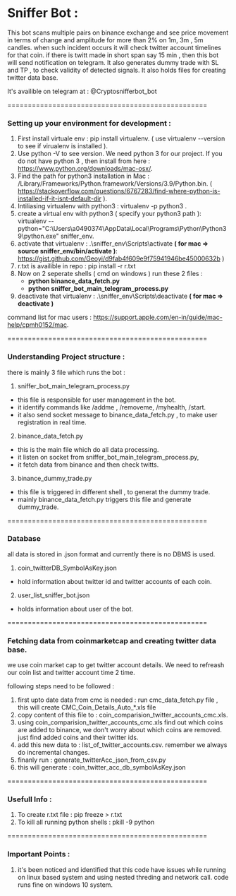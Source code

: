 # Sniffer Bot :

This bot scans multiple pairs on binance exchange and see price movement in terms of change and amplitude for more than 2% on 1m, 3m , 5m candles.
when such incident occurs it will check twitter account timelines for that coin.
if there is twitt made in short span say 15 min , then this bot will send notification on telegram.
It also generates dummy trade with SL and TP , to check validity of detected signals.
It also holds files for creating twitter data base.

It's availible on telegram at : @Cryptosnifferbot_bot

=================================================

### Setting up your environment for development :

1. First install virtuale env : pip install virtualenv. ( use virtualenv --version to see if virualenv is installed ).
2. Use python -V to see version. We need python 3 for our project. If you do not have python 3 , then install from here : https://www.python.org/downloads/mac-osx/.
3. Find the path for python3 installation in Mac : /Library/Frameworks/Python.framework/Versions/3.9/Python.bin. ( https://stackoverflow.com/questions/6767283/find-where-python-is-installed-if-it-isnt-default-dir ).
4. Intiliasing virtualenv with python3 : virtualenv -p python3 <desired-path>.
5. create a virtual env with python3 ( specify your python3 path ): virtualenv --python="C:\Users\a0490374\AppData\Local\Programs\Python\Python39\python.exe" sniffer_env.
6. activate that virtualenv : .\sniffer_env\Scripts\activate **( for mac => source sniffer_env/bin/activate )**: https://gist.github.com/Geoyi/d9fab4f609e9f75941946be45000632b )
7. r.txt is availible in repo : pip install -r r.txt
8. Now on 2 seperate shells ( cmd on windows ) run these 2 files :
   - **python binance_data_fetch.py**
   - **python sniffer_bot_main_telegram_process.py**
6. deactivate that virtualenv : .\sniffer_env\Scripts\deactivate **( for mac => deactivate )**


command list for mac users : https://support.apple.com/en-in/guide/mac-help/cpmh0152/mac.

=================================================

### Understanding Project structure :

there is mainly 3 file which runs the bot :

1) sniffer_bot_main_telegram_process.py
- this file is responsible for user management in the bot.
- it identify commands like /addme , /removeme, /myhealth, /start.
- it also send socket message to binance_data_fetch.py , to make user registration in real time.

2) binance_data_fetch.py
- this is the main file which do all data processing.
- it listen on socket from sniffer_bot_main_telegram_process.py,
- it fetch data from binance and then check twitts.

3) binance_dummy_trade.py
- this file is triggered in different shell , to generat the dummy trade.
- mainly binance_data_fetch.py triggers this file and generate dummy_trade.

=================================================

### Database

all data is stored in .json format and currently there is no DBMS is used.

1) coin_twitterDB_SymbolAsKey.json
- hold information about twitter id and twitter accounts of each coin.

2) user_list_sniffer_bot.json
- holds information about user of the bot.

=================================================

### Fetching data from coinmarketcap and creating twitter data base.

we use coin market cap to get twitter account details.
We need to refreash our coin list and twitter account time 2 time.

following steps need to be followed :
1) first upto date data from cmc is needed : run cmc_data_fetch.py file , this will create CMC_Coin_Details_Auto_*.xls file
2) copy content of this file to : coin_comparision_twitter_accounts_cmc.xls.
3) using coin_comparision_twitter_accounts_cmc.xls find out which coins are added to binance, we don't worry about which coins are removed. just find added coins and their twitter ids.
4) add this new data to : list_of_twitter_accounts.csv. remember we always do incremental changes.
5) finanly run : generate_twitterAcc_json_from_csv.py
6) this will generate : coin_twitter_acc_db_symbolAsKey.json


=================================================

### Usefull Info :

1) To create r.txt file : pip freeze > r.txt
2) To kill all running python shells : pkill -9 python

=================================================

### Important Points :

1) it's been noticed and identified that this code have issues while running on linux based system and using nested threding and network call. code runs fine on windows 10 system.

